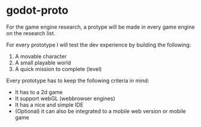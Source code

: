 # godot-proto

For the game engine research, a protype will be made in every game engine on the research list.

For every prototype I will test the dev experience by building the following:

1. A movable character
1. A small playable world
1. A quick mission to complete (level)

Every prototype has to keep the following criteria in mind:

- It has to a 2d game
- It support webGL (webbrowser engines)
- It has a nice and simple IDE
- (Optional) it can also be integrated to a mobile web version or mobile game
